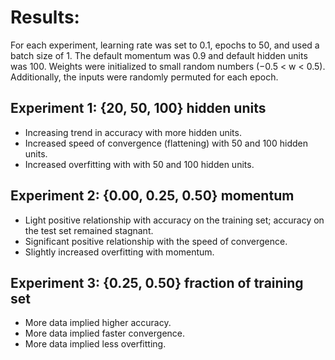 # Results:
For each experiment, learning rate
was set to 0.1, epochs to 50, and used a batch size of 1. The default momentum was
0.9 and default hidden units was 100. Weights were initialized to small random numbers
(−0.5 < w < 0.5). Additionally, the inputs were randomly permuted for each epoch.

## Experiment 1: {20, 50, 100} hidden units
- Increasing trend in accuracy with more hidden units.
- Increased speed of convergence (flattening) with 50 and 100 hidden units.
- Increased overfitting with with 50 and 100 hidden units.

## Experiment 2: {0.00, 0.25, 0.50} momentum
- Light positive relationship with accuracy on the training set; accuracy on the test set remained stagnant.
- Significant positive relationship with the speed of convergence.
- Slightly increased overfitting with momentum.

## Experiment 3: {0.25, 0.50} fraction of training set
- More data implied higher accuracy.
- More data implied faster convergence.
- More data implied less overfitting.
